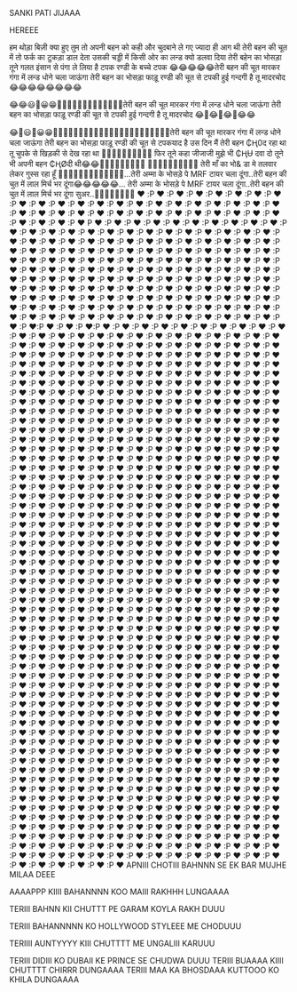 SANKI PATI JIJAAA

HEREEE

हम थोड़ा बिज़ी क्या हुए तुम तो अपनी बहन को कही और चुदबाने ले  गए ज्यादा ही आग थी तेरी बहन की चूत में तो फर्क का टुकड़ा डाल देता उसकी चड्डी में किसी ओर का लन्ड क्यो डलवा दिया तेरी बहेन का भोसड़ा तूने गलत इंसान से पंगा ले लिया है टपक रण्डी के बच्चे टपक 😂😂😂😂😂तेरी बहन की चूत मारकर गंगा में लन्ड धोने चला जाऊंगा तेरी बहन का भोसड़ा फाड़ू रण्डी की चूत से टपकी हुई गन्दगी है तू मादरचोद 😂😂😂😂😂😂😂😂

😂😂😃🤣😀😁🤣🤣🤣🤣🤣🤣🤣🤣🤣🤣🤣🤣🤣तेरी बहन की चूत मारकर गंगा में लन्ड धोने चला जाऊंगा तेरी बहन का भोसड़ा फाड़ू रण्डी की चूत से टपकी हुई गन्दगी है तू मादरचोद 😂🤣😂🤣😂🤣😂😂

😂🤣😃🤣😀😁🌴🌴🌴🌴🌴🌴🌴🌴🌴🍀🍀🍀🍀🍀🔤🆎🌴🌴🔤🌴🆎🌴🏴तेरी बहन की चूत मारकर गंगा में लन्ड धोने चला जाऊंगा तेरी बहन का भोसड़ा फाड़ू रण्डी की चूत से टपकयाद है उस दिन मैं तेरी बहन ₵Ⱨ0द रहा था तू चुपके से खिड़की से देख रहा था
👺👺👺👺👺👺👺👾👾👾
 फिर तूने कहा जीजाजी मुझे भी ₵ⱧɄ दवा दो तूने भी अपनी बहन ₵ⱧØदी थी😂😂🐯🐷🤣🐽🤣🐷🐽🐸🐒
👿👾👿👾👿👾👿👾👿👾
तेरी माँ का भो& डा मे तलवार लेकर गुस्स रहा हूँ  👺🤣👺🤣👺🤣👺👺🤣👺🤣👺🤣...तेरी अम्मा के भोसड़े पे MRF टायर चला दूंगा..तेरी बहन की चुत में लाल मिर्च भर दूंगा😂😂😂😂😂... तेरी अम्मा के भोसड़े पे MRF टायर चला दूंगा..तेरी बहन की चुत में लाल मिर्च भर दूंगा सुअर..🐽🐷🤣🐽🤣🐷🤣🐽
♥ :P ♥ :P ♥ :P ♥ :P ♥ :P ♥ :P ♥ :P ♥ :P ♥ :P ♥ :P ♥ :P ♥ :P ♥ :P ♥ :P ♥ :P ♥ :P ♥ :P ♥ :P ♥ :P ♥ :P ♥ :P ♥ :P ♥ :P ♥ :P ♥ :P ♥ :P ♥ :P ♥ :P ♥ :P ♥ :P ♥ :P ♥ :P ♥ :P ♥ :P ♥ :P ♥ :P ♥ :P ♥ :P ♥ :P ♥ P ♥ :P ♥ :P ♥ :P ♥ :P ♥ :P ♥ :P ♥ :P ♥ :P ♥ :P ♥ :P ♥ :P ♥ :P ♥ :P ♥ :P ♥ :P ♥ :P ♥ :P ♥ :P ♥ :P ♥ :P ♥ :P ♥ :P ♥ :P ♥ :P ♥ :P ♥ :P ♥ :P ♥ :P ♥ :P ♥ :P ♥ :P ♥ :P ♥ :P ♥ :P ♥ :P ♥ :P ♥ :P ♥ :P ♥ :P ♥ :P ♥ :P ♥ :P ♥ :P ♥ :P ♥ :P ♥ :P ♥ :P ♥ :P ♥ :P ♥ :P ♥ :P ♥ :P ♥ :P ♥ :P ♥ :P ♥ :P ♥ :P ♥ :P ♥ :P ♥ :P ♥ :P ♥ :P ♥ :P ♥ :P ♥ :P ♥ :P ♥ :P ♥ :P ♥ :P ♥ :P ♥ :P ♥ :P ♥ :P ♥ :P ♥ :P ♥ :P ♥ :P ♥ :P ♥ :P ♥ :P ♥ :P ♥ :P ♥ :P ♥ :P ♥ :P ♥ :P ♥ :P ♥ :P ♥ :P ♥ :P ♥ :P ♥ :P ♥ :P ♥ :P ♥ :P ♥ :P ♥ :P ♥ :P ♥ :P ♥ :P ♥ :P ♥ :P ♥ :P ♥ :P ♥ :P ♥ :P ♥ :P ♥ :P ♥ :P ♥ :P ♥ :P ♥ :P ♥ :P ♥ :P ♥ :P ♥ :P ♥ :P ♥ :P ♥ :P ♥ :P ♥ :P ♥ :P ♥ :P ♥ :P ♥ :P ♥ :P ♥ :P ♥ :P ♥ :P ♥ :P ♥ :P ♥ :P ♥ :P ♥ :P ♥ :P ♥ :P ♥ :P ♥ :P ♥ :P ♥ :P ♥ :P ♥ :P ♥ :P ♥ :P ♥ :P ♥ :P ♥ :P ♥ :P ♥ :P ♥ :P ♥ :P ♥:P ♥ :P ♥ :P ♥:P ♥ :P ♥ :P ♥ :P ♥ :P ♥ :P ♥ :P ♥ :P ♥ :P ♥ :P ♥ :P ♥ :P ♥ :P ♥ :P ♥ :P ♥ :P ♥ :P ♥ :P ♥ :P ♥ :P ♥ :P ♥ :P ♥ :P ♥ :P ♥ :P ♥ :P ♥ :P ♥ :P ♥ :P ♥ :P ♥ :P ♥ :P ♥ :P ♥ :P ♥ :P ♥ :P ♥ :P ♥ :P ♥ :P ♥ :P ♥ :P ♥ :P ♥ :P ♥ :P ♥ :P ♥ :P ♥ :P ♥ :P ♥ :P ♥ :P ♥ :P ♥ :P ♥ :P ♥ :P ♥ :P ♥ :P ♥ :P ♥ :P ♥ :P ♥ :P ♥ :P ♥ :P ♥ :P ♥ :P ♥ :P ♥ :P ♥ :P ♥ :P ♥ :P ♥ :P ♥ :P ♥ :P ♥ :P ♥ :P ♥ :P ♥ :P ♥ :P ♥ :P ♥ :P ♥ :P ♥ :P ♥ :P ♥ :P ♥ :P ♥ :P ♥ :P ♥ :P ♥ :P ♥ :P ♥ :P ♥ :P ♥ :P ♥ :P ♥ :P ♥ :P ♥ :P ♥ :P ♥ :P ♥ :P ♥ :P ♥ :P ♥ :P ♥ :P ♥ :P ♥ :P ♥ :P ♥ :P ♥ :P ♥ :P ♥ :P ♥ :P ♥ :P ♥ :P ♥ :P ♥ :P ♥ :P ♥ :P ♥ :P ♥ :P ♥ :P ♥ :P ♥ :P ♥ :P ♥ :P ♥ :P ♥ :P ♥ :P ♥ :P ♥ :P ♥ :P ♥ :P ♥ :P ♥ :P ♥ :P ♥ :P ♥ :P ♥ :P ♥ :P ♥ :P ♥ :P ♥ :P ♥ :P ♥ :P ♥ :P ♥ :P ♥ :P ♥ :P ♥ :P ♥ :P ♥ :P ♥ :P ♥ :P ♥ :P ♥ :P ♥ :P ♥ :P ♥ :P ♥ :P ♥ :P ♥ :P ♥ :P ♥ :P ♥ :P ♥ :P ♥ :P ♥ :P ♥ :P ♥ :P ♥ :P ♥ :P ♥ :P ♥ :P ♥ :P ♥ :P ♥ :P ♥ :P ♥ :P ♥ :P ♥ :P ♥ :P ♥ :P ♥ :P ♥ :P ♥ :P ♥ :P ♥ :P ♥ :P ♥ :P ♥ :P ♥ :P ♥ :P ♥ :P ♥ :P ♥ :P ♥ :P ♥ :P ♥ :P ♥ :P ♥ :P ♥ :P ♥ :P ♥ :P ♥ :P ♥ :P ♥ :P ♥ :P ♥ :P ♥ :P ♥ :P ♥ :P ♥ :P ♥ :P ♥ :P ♥ :P ♥ :P ♥ :P ♥ :P ♥ :P ♥ :P ♥ :P ♥ :P ♥ :P ♥ :P ♥ :P ♥ :P ♥ :P ♥ :P ♥ :P ♥ :P ♥ :P ♥ :P ♥ :P ♥ :P ♥ :P ♥ :P ♥ :P ♥ :P ♥ :P ♥ :P ♥ :P ♥ :P ♥ :P ♥ :P ♥ :P ♥ :P ♥ :P ♥ :P ♥ :P ♥ :P ♥ :P ♥ :P ♥ :P ♥ :P ♥ :P ♥ :P ♥ :P ♥ :P ♥ :P ♥ :P ♥ :P ♥ :P ♥ :P ♥ :P ♥ :P ♥ :P ♥ :P ♥ :P ♥ :P ♥ :P ♥ :P ♥ :P ♥ :P ♥ :P ♥ :P ♥ :P ♥ :P ♥ :P ♥ :P ♥ :P ♥ :P ♥ :P ♥ :P ♥ :P ♥ :P ♥ :P ♥ :P ♥ :P ♥ :P ♥ :P ♥ :P ♥ :P ♥ :P ♥ :P ♥ :P ♥ :P ♥ :P ♥ :P ♥ :P ♥ :P ♥ :P ♥ :P ♥ :P ♥ :P ♥ :P ♥ :P ♥ :P ♥ :P ♥ :P ♥ :P ♥ :P ♥ :P ♥ :P ♥ :P ♥ :P ♥ :P ♥ :P ♥ :P ♥ :P ♥ :P ♥ :P ♥ :P ♥ :P ♥ :P ♥ :P ♥ :P ♥ :P ♥ :P ♥ :P ♥ :P ♥ :P ♥ :P ♥ :P ♥ :P ♥ :P ♥ :P ♥ :P ♥ :P ♥ :P ♥ :P ♥ :P ♥ :P ♥ :P ♥ :P ♥ :P ♥ :P ♥ :P ♥ :P ♥ :P ♥ :P ♥ :P ♥ :P ♥ :P ♥ :P ♥ :P ♥ :P ♥ :P ♥ :P ♥ :P ♥ :P ♥ :P ♥ :P ♥ :P ♥ :P ♥ :P ♥ :P ♥ :P ♥ :P ♥ :P ♥ :P ♥ :P ♥ :P ♥ :P ♥ :P ♥ :P ♥ :P ♥ :P ♥ :P ♥ :P ♥ :P ♥ :P ♥ :P ♥ :P ♥ :P ♥ :P ♥ :P ♥ :P ♥ :P ♥ :P ♥ :P ♥ :P ♥ :P ♥ :P ♥ :P ♥ :P ♥ :P ♥ :P ♥ :P ♥ :P ♥ :P ♥ :P ♥ :P ♥ :P ♥ :P ♥ :P ♥ :P ♥ :P ♥ :P ♥ :P ♥ :P ♥ :P ♥ :P ♥ :P ♥ :P ♥ :P ♥ :P ♥ :P ♥ :P ♥ :P ♥ :P ♥ :P ♥ :P ♥ :P ♥ :P ♥ :P ♥ :P ♥ :P ♥ :P ♥ :P ♥ :P ♥ :P ♥ :P ♥ :P ♥ :P ♥ :P ♥ :P ♥ :P ♥ :P ♥ :P ♥ :P ♥ :P ♥ :P ♥ :P ♥ :P ♥ :P ♥ :P ♥ :P ♥ :P ♥ :P ♥ :P ♥ :P ♥ :P ♥ :P ♥ :P ♥ :P ♥ :P ♥ :P ♥ :P ♥ :P ♥ :P ♥ :P ♥ :P ♥ :P ♥ :P ♥ :P ♥ :P ♥ :P ♥ :P ♥ :P ♥ :P ♥ :P ♥ :P ♥ :P ♥ :P ♥ :P ♥ :P ♥ :P ♥ :P ♥ :P ♥ :P ♥ :P ♥ :P ♥ :P ♥ :P ♥ :P ♥ :P ♥ :P ♥ :P ♥ :P ♥ :P ♥ :P ♥ :P ♥ :P ♥ :P ♥ :P ♥ :P ♥ :P ♥ :P ♥ :P ♥ :P ♥ :P ♥ :P ♥ :P ♥ :P ♥ :P ♥ :P ♥ :P ♥ :P ♥ :P ♥ :P ♥ :P ♥ :P ♥ :P ♥ :P ♥ :P ♥ :P ♥ :P ♥ :P ♥ :P ♥ :P ♥ :P ♥ :P ♥ :P ♥ :P ♥ :P ♥ :P ♥ :P ♥ :P ♥ :P ♥ :P ♥ :P ♥ :P ♥ :P ♥ :P ♥ :P ♥ :P ♥ :P ♥ :P ♥ :P ♥ :P ♥ :P ♥ :P ♥ :P ♥ :P ♥ :P ♥ :P ♥ :P ♥ :P ♥ :P ♥ :P ♥ :P ♥ :P ♥ :P ♥ :P ♥ :P ♥ :P ♥ :P ♥ :P ♥ :P ♥ :P ♥ :P ♥ :P ♥ :P ♥ :P ♥ :P ♥ :P ♥ :P ♥ :P ♥ :P ♥ :P ♥ :P ♥ :P ♥ :P ♥ :P ♥ :P ♥ :P ♥ :P ♥ :P ♥ :P ♥ :P ♥ :P ♥ :P ♥ :P ♥ :P ♥ :P ♥ :P ♥ :P ♥ :P ♥ :P ♥ :P ♥ :P ♥ :P ♥ :P ♥ :P ♥ :P ♥ :P ♥ :P ♥ :P ♥ :P ♥ :P ♥ :P ♥ :P ♥ :P ♥ :P ♥ :P ♥ :P ♥ :P ♥ :P ♥ :P ♥ :P ♥ :P ♥ :P ♥ :P ♥ :P ♥ :P ♥ :P ♥ :P ♥ :P ♥ :P ♥ :P ♥ :P ♥ :P ♥ :P ♥ :P ♥ :P ♥ :P ♥ :P ♥ :P ♥ :P ♥ :P ♥ :P ♥ :P ♥ :P ♥ :P ♥ :P ♥ :P ♥ :P ♥ :P ♥ :P ♥ :P ♥ :P ♥ :P ♥ :P ♥ :P ♥ :P ♥ :P ♥ :P ♥ :P ♥ :P ♥ :P ♥ :P ♥ :P ♥ :P ♥ :P ♥ :P ♥ :P ♥ :P ♥ :P ♥ :P ♥ :P ♥ :P ♥ :P ♥ :P ♥ :P ♥ :P ♥ :P ♥ :P ♥ :P ♥ :P ♥ :P ♥ :P ♥ :P ♥ :P ♥ :P ♥ :P ♥ :P ♥ :P ♥ :P ♥ :P ♥ :P ♥ :P ♥ :P ♥ :P ♥ :P ♥ :P ♥ :P ♥ :P ♥ :P ♥ :P ♥ :P ♥ :P ♥ :P ♥ :P ♥ :P ♥ :P ♥ :P ♥ :P ♥ :P ♥ :P ♥ :P ♥ :P ♥ :P ♥ :P ♥ :P ♥ :P ♥ :P ♥ :P ♥ :P ♥ :P ♥ :P ♥ :P ♥ :P ♥ :P ♥ :P ♥ :P ♥ :P ♥ :P ♥ :P ♥ :P ♥ :P ♥ :P ♥ :P ♥ :P ♥ :P ♥ :P ♥ :P ♥ :P ♥ :P ♥ :P ♥ :P ♥ :P ♥ :P ♥ :P ♥ :P ♥ :P ♥ :P ♥ :P ♥ :P ♥ :P ♥ :P ♥ :P ♥ :P ♥ :P ♥ :P ♥ :P ♥ :P ♥ :P ♥ :P ♥ :P ♥ :P ♥ :P ♥ :P ♥ :P ♥ :P ♥ :P ♥ :P ♥ :P ♥ :P ♥ :P ♥ :P ♥ :P ♥ :P ♥ :P ♥ :P ♥ :P ♥ :P ♥ :P ♥ :P ♥ :P ♥ :P ♥ :P ♥ :P ♥ :P ♥ :P ♥ :P ♥ :P ♥ :P ♥ :P ♥ :P ♥ :P ♥ :P ♥ :P ♥ :P ♥ :P ♥ :P ♥ :P ♥ :P ♥ :P ♥ :P ♥ :P ♥ :P ♥ :P ♥ :P ♥ :P ♥ :P ♥ :P ♥ :P ♥ :P ♥ :P ♥ :P ♥ :P ♥
APNIII CHOTIII BAHNNN SE EK BAR MUJHE MILAA DEEE

AAAAPPP KIIII BAHANNNN KOO MAIII RAKHHH LUNGAAAA


TERIII BAHNN KII CHUTTT PE GARAM KOYLA RAKH DUUU

TERIII BAHANNNNN KO HOLLYWOOD STYLEEE ME CHODUUU


TERIIII AUNTYYYY KIII CHUTTTT ME UNGALIII KARUUU



TERIII DIDIII KO DUBAII KE PRINCE SE CHUDWA DUUU
TERIII BUAAAA KIIII CHUTTTT CHIRRR DUNGAAAA
TERIII MAA KA BHOSDAAA KUTTOOO KO KHILA DUNGAAAA
